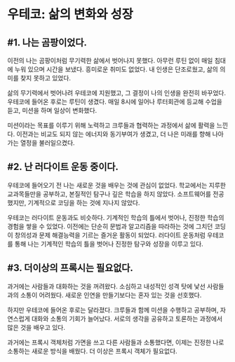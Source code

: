 # 우테코: 삶의 변화와 성장

## #1. 나는 곰팡이었다.

 이전의 나는 곰팡이처럼 무기력한 삶에서 벗어나지 못했다. 아무런 루틴 없이 매일 침대에 누워 있으며 시간을 보냈다. 흥미로운 취미도 없었다. 내 인생은 단조로웠고, 삶의 의미를 찾지 못하고 있었다.

 삶의 무기력에서 벗어나려 우테코에 지원했고, 그 결정이 나의 인생을 완전히 바꾸었다. 우테코에 들어온 후로는 루틴이 생겼다. 매일 8시에 일어나 루터회관에 등교해 수업을 듣고, 미션을 하며 일상이 변화했다.

 미션이라는 목표를 이루기 위해 노력하고 크루들과 협력하는 과정에서 삶에 활력을 느낀다. 이전과는 비교도 되지 않는 에너지와 동기부여가 생겼고, 더 나은 미래를 향해 나아가는 열정을 불러일으켰다.

## #2. 난 러다이트 운동 중이다.

 우테코에 들어오기 전 나는 새로운 것을 배우는 것에 관심이 없었다. 학교에서는 지루한 교과목들만을 공부하고, 본질적인 탐구나 깊은 학습을 하지 않았다. 소프트웨어를 전공했지만, 기계적으로 코딩을 하는 것에 지나지 않았다.

 우테코는 러다이트 운동과도 비슷하다. 기계적인 학습의 틀에서 벗어나, 진정한 학습의 경험을 쌓을 수 있었다. 이전에는 단순히 문법과 알고리즘을 따라하는 것에 그치던 코딩이 창의성과 문제 해결능력을 기르는 즐거운 활동이 되었다. 러다이트 운동처럼 우테코를 통해 나는 기계적인 학습의 틀을 벗어나 진정한 탐구와 성장을 이루고 있다.

## #3. 더이상의 프록시는 필요없다.

 과거에는 사람들과 대화하는 것을 꺼려왔다. 소심하고 내성적인 성격 탓에 낯선 사람들과의 소통이 어려웠다. 새로운 인연을 만들기보다는 혼자 있는 것을 선호했다.

 하지만 우테코에 들어온 후로는 달라졌다. 크루들과 함께 미션을 수행하고 공부하며, 자연스럽게 대화와 소통의 기회가 늘어났다. 서로의 생각을 공유하고 토론하는 과정에서 많은 것을 배우고 있다.

 과거에는 프록시 객체처럼 가면을 쓰고 다른 사람들과 소통했다면, 이제는 진정한 나로 소통하는 새로운 방식을 배웠다. 더 이상은 프록시 객체가 필요없다.
